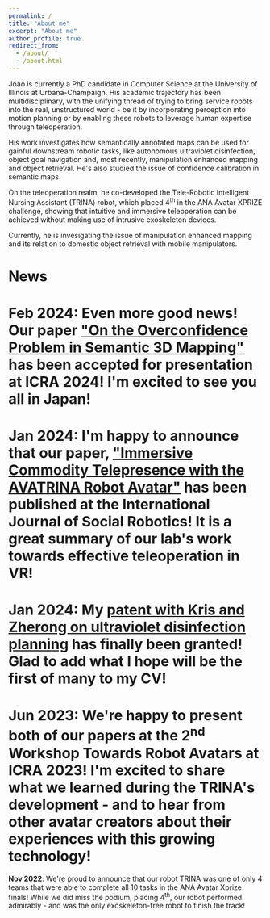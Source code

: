 ```yaml
---
permalink: /
title: "About me"
excerpt: "About me"
author_profile: true
redirect_from: 
  - /about/
  - /about.html
---
```

Joao is currently a PhD candidate in Computer Science at the University of Illinois at Urbana-Champaign. His academic trajectory has been multidisciplinary, with the unifying thread of trying to bring service robots into the real, unstructured world - be it by incorporating perception into motion planning or by enabling these robots to leverage human expertise through teleoperation. 

His work investigates how semantically annotated maps can be used for gainful downstream robotic tasks, like autonomous ultraviolet disinfection, object goal navigation and, most recently, manipulation enhanced mapping and object retrieval. He's also studied the issue of confidence calibration in semantic maps.

On the teleoperation realm, he co-developed the Tele-Robotic Intelligent Nursing Assistant (TRINA) robot, which placed 4<sup>th</sup> in the ANA Avatar XPRIZE challenge, showing that intuitive and immersive teleoperation can be achieved without making use of intrusive exoskeleton devices.

Currently, he is invesigating the issue of manipulation enhanced mapping and its relation to domestic object retrieval with mobile manipulators.

News
======
**Feb 2024**: Even more good news! Our paper ["On the Overconfidence Problem in Semantic 3D Mapping"](https://arxiv.org/abs/2311.10018) has been accepted for presentation at ICRA 2024! I'm excited to see you all in Japan! 
======
**Jan 2024**: I'm happy to announce that our paper, ["Immersive Commodity Telepresence with the AVATRINA Robot Avatar"](https://link.springer.com/article/10.1007/s12369-023-01090-1) has been published at the International Journal of Social Robotics! It is a great summary of our lab's work towards effective teleoperation in VR!
======
**Jan 2024**: My [patent with Kris and Zherong on ultraviolet disinfection planning](https://patents.google.com/patent/US11865218B2/en) has finally been granted! Glad to add what I hope will be the first of many to my CV! 
======
**Jun 2023**: We're happy to present both of our papers at the 2<sup>nd</sup> Workshop Towards Robot Avatars at ICRA 2023! I'm excited to share what we learned during the TRINA's development - and to hear from other avatar creators about their experiences with this growing technology!
======
**Nov 2022**: We're proud to announce that our robot TRINA was one of only 4 teams that were able to complete all 10 tasks in the ANA Avatar Xprize finals! While we did miss the podium, placing 4<sup>th</sup>, our robot performed admirably - and was the only exoskeleton-free robot to finish the track!
